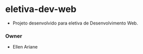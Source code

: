 # eletiva-dev-web


* Projeto desenvolvido para eletiva de Desenvolvimento Web.

### Owner
* Ellen Ariane